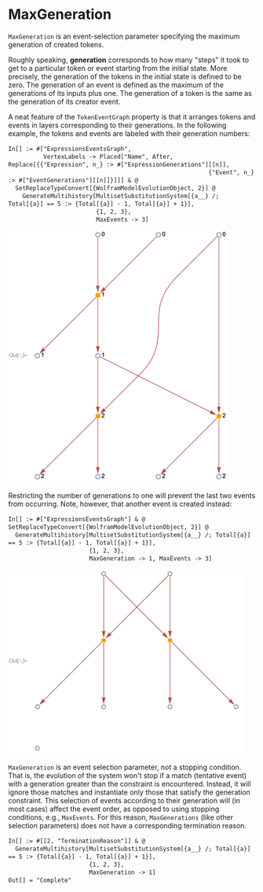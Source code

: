 # MaxGeneration

`MaxGeneration` is an event-selection parameter specifying the maximum generation of created tokens.

Roughly speaking, **generation** corresponds to how many "steps" it took to get to a particular token or event starting
from the initial state. More precisely, the generation of the tokens in the initial state is defined to be zero. The
generation of an event is defined as the maximum of the generations of its inputs plus one. The generation of a token is
the same as the generation of its creator event.

A neat feature of the `TokenEventGraph` property is that it arranges tokens and events in layers corresponding to their
generations. In the following example, the tokens and events are labeled with their generation numbers:

```wl
In[] := #["ExpressionsEventsGraph",
          VertexLabels -> Placed["Name", After, Replace[{{"Expression", n_} :> #["ExpressionGenerations"][[n]],
                                                         {"Event", n_} :> #["EventGenerations"][[n]]}]]] & @
  SetReplaceTypeConvert[{WolframModelEvolutionObject, 2}] @
    GenerateMultihistory[MultisetSubstitutionSystem[{a__} /; Total[{a}] == 5 :> {Total[{a}] - 1, Total[{a}] + 1}],
                         {1, 2, 3},
                         MaxEvents -> 3]
```

<img src="/Documentation/Images/TokenEventGraphGenerations.png" width="444.6">

Restricting the number of generations to one will prevent the last two events from occurring. Note, however, that
another event is created instead:

```wl
In[] := #["ExpressionsEventsGraph"] & @ SetReplaceTypeConvert[{WolframModelEvolutionObject, 2}] @
  GenerateMultihistory[MultisetSubstitutionSystem[{a__} /; Total[{a}] == 5 :> {Total[{a}] - 1, Total[{a}] + 1}],
                       {1, 2, 3},
                       MaxGeneration -> 1, MaxEvents -> 3]
```

<img src="/Documentation/Images/MaxGeneration.png" width="478.2">

`MaxGeneration` is an event selection parameter, not a stopping condition. That is, the evolution of the system won't
stop if a match (tentative event) with a generation greater than the constraint is encountered. Instead, it will ignore
those matches and instantiate only those that satisfy the generation constraint. This selection of events according to
their generation will (in most cases) affect the event order, as opposed to using stopping conditions, e.g.,
`MaxEvents`. For this reason, `MaxGenerations` (like other selection parameters) does not have a corresponding
termination reason.

```wl
In[] := #[[2, "TerminationReason"]] & @
  GenerateMultihistory[MultisetSubstitutionSystem[{a__} /; Total[{a}] == 5 :> {Total[{a}] - 1, Total[{a}] + 1}],
                       {1, 2, 3},
                       MaxGeneration -> 1]
Out[] = "Complete"
```
